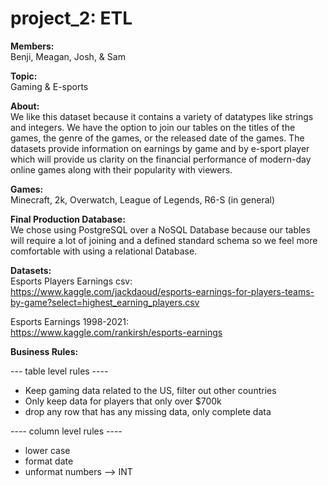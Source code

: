 # project_2: ETL 
<b>Members:</b></br>
Benji, Meagan, Josh, & Sam 

<b>Topic:</b></br>
Gaming & E-sports 

<b>About:</b></br>
We like this dataset because it contains a variety of datatypes like strings and integers. We have the option to join our tables on the titles of the games, the genre of the games, or the released date of the games. The datasets provide information on earnings by game and by e-sport player which will provide us clarity on the financial performance of modern-day online games along with their popularity with viewers. 

<b>Games:</b></br>
Minecraft, 2k, Overwatch, League of Legends, R6-S (in general)

<b>Final Production Database:</b></br>
We chose using PostgreSQL over a NoSQL Database because our tables will require a lot of joining and a defined standard schema so we feel more comfortable with using a relational Database. 

<b>Datasets:</b></br>
Esports Players Earnings csv: </br>https://www.kaggle.com/jackdaoud/esports-earnings-for-players-teams-by-game?select=highest_earning_players.csv </br>

Esports Earnings 1998-2021: </br>https://www.kaggle.com/rankirsh/esports-earnings

<b>Business Rules:</b></br> 

--- table level rules ----
- Keep gaming data related to the US, filter out other countries 
- Only keep data for players that only over $700k
- drop any row that has any missing data, only complete data 

---- column level rules ---- 
- lower case 
- format date 
- unformat numbers --> INT

